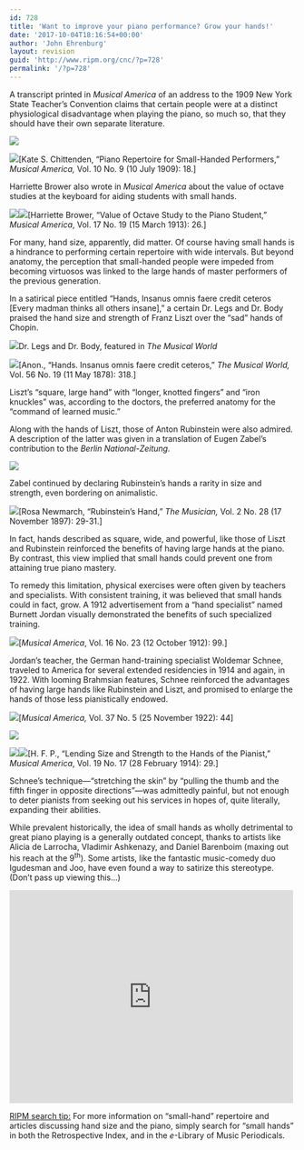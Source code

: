 ```yaml
---
id: 728
title: 'Want to improve your piano performance? Grow your hands!'
date: '2017-10-04T18:16:54+00:00'
author: 'John Ehrenburg'
layout: revision
guid: 'http://www.ripm.org/cnc/?p=728'
permalink: '/?p=728'
---
```


A transcript printed in *Musical America* of an address to the 1909 New York State Teacher’s Convention claims that certain people were at a distinct physiological disadvantage when playing the piano, so much so, that they should have their own separate literature.

![](http://www.ripm.org/cnc/wp-content/uploads/2017/10/1-Hands.png)

![](http://www.ripm.org/cnc/wp-content/uploads/2017/10/2-Hands.png)\[Kate S. Chittenden, “Piano Repertoire for Small-Handed Performers,” *Musical America,* Vol. 10 No. 9 (10 July 1909): 18.\]

Harriette Brower also wrote in *Musical America* about the value of octave studies at the keyboard for aiding students with small hands.

![](http://www.ripm.org/cnc/wp-content/uploads/2017/10/3-Hands.png)![](http://www.ripm.org/cnc/wp-content/uploads/2017/10/4-Hands.png)\[Harriette Brower, “Value of Octave Study to the Piano Student,” *Musical America*, Vol. 17 No. 19 (15 March 1913): 26.\]

For many, hand size, apparently, did matter. Of course having small hands is a hindrance to performing certain repertoire with wide intervals. But beyond anatomy, the perception that small-handed people were impeded from becoming virtuosos was linked to the large hands of master performers of the previous generation.

In a satirical piece entitled “Hands, Insanus omnis faere credit ceteros \[Every madman thinks all others insane\],” a certain Dr. Legs and Dr. Body praised the hand size and strength of Franz Liszt over the “sad” hands of Chopin.

![](http://www.ripm.org/cnc/wp-content/uploads/2017/10/5-Hands.png)Dr. Legs and Dr. Body, featured in *The Musical World*

*![](http://www.ripm.org/cnc/wp-content/uploads/2017/10/6-Hands.png)*\[Anon., “Hands. Insanus omnis faere credit ceteros,” *The Musical World,* Vol. 56 No. 19 (11 May 1878): 318.\]

Liszt’s “square, large hand” with “longer, knotted fingers” and “iron knuckles” was, according to the doctors, the preferred anatomy for the “command of learned music.”

Along with the hands of Liszt, those of Anton Rubinstein were also admired. A description of the latter was given in a translation of Eugen Zabel’s contribution to the *Berlin National-Zeitung.*

![](http://www.ripm.org/cnc/wp-content/uploads/2017/10/7-Hands.png)

Zabel continued by declaring Rubinstein’s hands a rarity in size and strength, even bordering on animalistic.

![](http://www.ripm.org/cnc/wp-content/uploads/2017/10/8-Hands.png)\[Rosa Newmarch, “Rubinstein’s Hand,” *The Musician,* Vol. 2 No. 28 (17 November 1897): 29-31.\]

In fact, hands described as square, wide, and powerful, like those of Liszt and Rubinstein reinforced the benefits of having large hands at the piano. By contrast, this view implied that small hands could prevent one from attaining true piano mastery.

To remedy this limitation, physical exercises were often given by teachers and specialists. With consistent training, it was believed that small hands could in fact, grow. A 1912 advertisement from a “hand specialist” named Burnett Jordan visually demonstrated the benefits of such specialized training.

![](http://www.ripm.org/cnc/wp-content/uploads/2017/10/9-Hands.png)\[*Musical America*, Vol. 16 No. 23 (12 October 1912): 99.\]

Jordan’s teacher, the German hand-training specialist Woldemar Schnee, traveled to America for several extended residencies in 1914 and again, in 1922. With looming Brahmsian features, Schnee reinforced the advantages of having large hands like Rubinstein and Liszt, and promised to enlarge the hands of those less pianistically endowed.

![](http://www.ripm.org/cnc/wp-content/uploads/2017/10/10-Hands.png)\[*Musical America,* Vol. 37 No. 5 (25 November 1922): 44\]

![](http://www.ripm.org/cnc/wp-content/uploads/2017/10/14-Hands.png)

![](http://www.ripm.org/cnc/wp-content/uploads/2017/10/12-Hands.png)![](http://www.ripm.org/cnc/wp-content/uploads/2017/10/13-Hands.png)\[H. F. P., “Lending Size and Strength to the Hands of the Pianist,” *Musical America*, Vol. 19 No. 17 (28 February 1914): 29.\]

Schnee’s technique—“stretching the skin” by “pulling the thumb and the fifth finger in opposite directions”—was admittedly painful, but not enough to deter pianists from seeking out his services in hopes of, quite literally, expanding their abilities.

While prevalent historically, the idea of small hands as wholly detrimental to great piano playing is a generally outdated concept, thanks to artists like Alicia de Larrocha, Vladimir Ashkenazy, and Daniel Barenboim (maxing out his reach at the 9<sup>th</sup>). Some artists, like the fantastic music-comedy duo Igudesman and Joo, have even found a way to satirize this stereotype. (Don’t pass up viewing this…)

<iframe allow="accelerometer; autoplay; clipboard-write; encrypted-media; gyroscope; picture-in-picture" allowfullscreen="" frameborder="0" height="375" loading="lazy" src="https://www.youtube.com/embed/ifKKlhYF53w?feature=oembed" title="IGUDESMAN & JOO - Rachmaninov had big Hands" width="500"></iframe>

<u>RIPM search tip:</u> For more information on “small-hand” repertoire and articles discussing hand size and the piano, simply search for “small hands” in both the Retrospective Index, and in the *e*-Library of Music Periodicals.